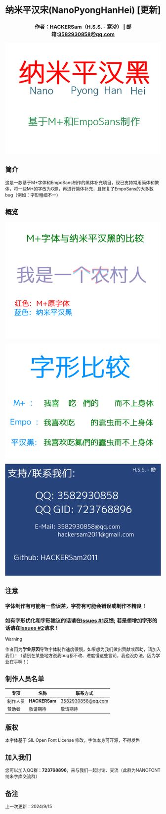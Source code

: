 <div align="center">

# 纳米平汉宋(NanoPyongHanHei) [更新]
### 作者：HACKERSam（H.S.S. - 寒沙）    |    邮箱:3582930858@qq.com
</div>

![s0](s0.png)

## 简介

这是一款基于M+字体和EmpoSans制作的黑体补充项目，现已支持常用简体和繁体，将一些M+的字改为G源，再进行简体补充，且修复了EmpoSans的大多数bug（例如：字形粗细不一）

## 概览

![s1](s1.png)

![s2](s2-1.png)

![s3](s3.png)

## 注意

### 字体制作有可能有一些误差，字符有可能会错误或制作不精良！

### 如有**字形优化**和**字形建议**的话请在[Issues #1](https://github.com/HACKERSam2011/NanoPyongHanHei/issues/1)反馈; 若是想**增加字形**的话请在[Issues #2](https://github.com/HACKERSam2011/NanoPyongHanHei/issues/2)请求！

> [!WARNING]
>
> 作者因为**学业原因**导致字体制作速度很慢，如果想为我们做出贡献或帮助，请加入我们！（请别在某些地方说我bug都不改、进度慢这些言论，我也没办法，因为学业在手啊！）


## 制作人员名单

|专项|名称|联系方式|
|-|-|-|
|制作人员|**HACKERSam**|3582930858@qq.com|
|赞助者|敬请期待|敬请期待|

## 版权

本字体基于 SIL Open Font License 修改，字体本身可开源，不得发售

## 加入我们

您可以加入QQ群：**723768896**，来与我们一起讨论、交流（此群为NANOFONT纳米字库交流群）

## 备注
上一次更新：2024/9/15
